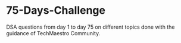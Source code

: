 # 75-Days-Challenge
DSA questions from day 1 to day 75 on different topics done with the guidance of TechMaestro Community. 
